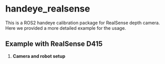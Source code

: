 # handeye_realsense

This is a ROS2 handeye calibration package for RealSense depth camera. Here we provided a more detailed example for the usage. 

## Example with RealSense D415
1. **Camera and robot setup**

